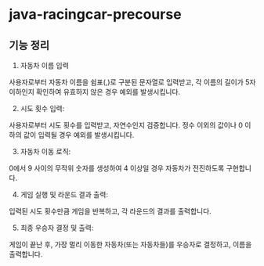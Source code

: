 # java-racingcar-precourse

## 기능 정리 

1. 자동차 이름 입력

 사용자로부터 자동차 이름을 쉼표(,)로 구분된 문자열로 입력받고, 각 이름의 길이가 5자 이하인지 확인하여 유효하지 않은 경우 예외를 발생시킵니다.

2. 시도 횟수 입력:

 사용자로부터 시도 횟수를 입력받고, 자연수인지 검증합니다. 정수 이외의 값이나 0 이하의 값이 입력될 경우 예외를 발생시킵니다.

3. 자동차 이동 로직:

 0에서 9 사이의 무작위 숫자를 생성하여 4 이상일 경우 자동차가 전진하도록 구현합니다.

4. 게임 실행 및 라운드 결과 출력:

 입력된 시도 횟수만큼 게임을 반복하고, 각 라운드의 결과를 출력합니다.

5. 최종 우승자 결정 및 출력:

 게임이 끝난 후, 가장 멀리 이동한 자동차(또는 자동차들)를 우승자로 결정하고, 이름을 출력합니다.
